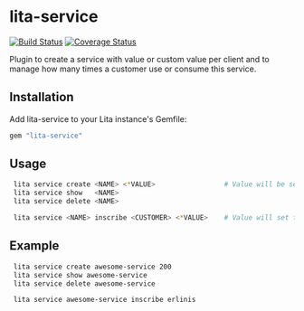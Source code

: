 # lita-service

[![Build Status](https://travis-ci.org/equintana/lita-service.png?branch=master)](https://travis-ci.org/equintana/lita-service)
[![Coverage Status](https://coveralls.io/builds/8637437/badge)](https://coveralls.io/builds/8637437)

Plugin to create a service with value or custom value per client and to manage how many times a customer use or consume this service.

## Installation

Add lita-service to your Lita instance's Gemfile:

``` ruby
gem "lita-service"
```

## Usage

``` sh
 lita service create <NAME> <*VALUE>                 # Value will be set to 0 if empty.
 lita service show   <NAME>
 lita service delete <NAME>

 lita service <NAME> inscribe <CUSTOMER> <*VALUE>    # Value will set to service's value if empty.
```

## Example

``` sh
 lita service create awesome-service 200
 lita service show awesome-service
 lita service delete awesome-service

 lita service awesome-service inscribe erlinis
```
